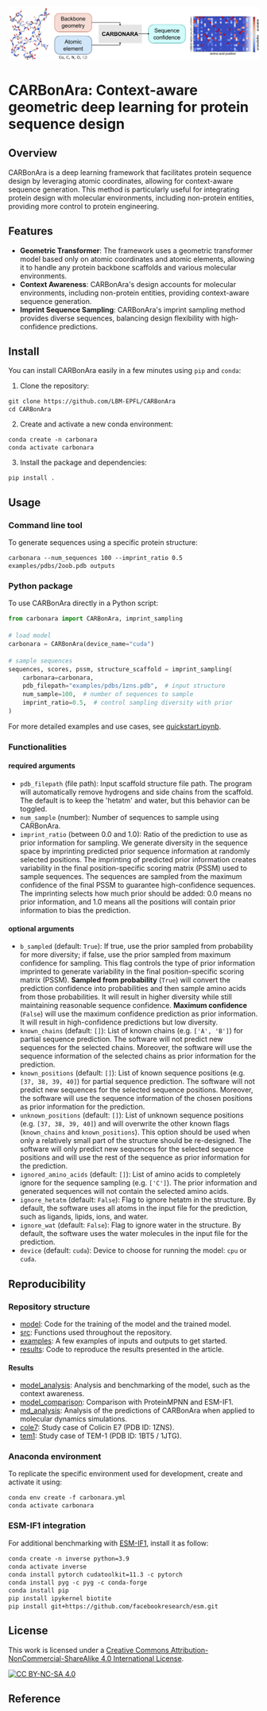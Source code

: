![carbonara summary](.img/carbonara_summary.png)

# CARBonAra: Context-aware geometric deep learning for protein sequence design

## Overview

CARBonAra is a deep learning framework that facilitates protein sequence design by leveraging atomic coordinates, allowing for context-aware sequence generation. This method is particularly useful for integrating protein design with molecular environments, including non-protein entities, providing more control to protein engineering.

## Features

* **Geometric Transformer**: The framework uses a geometric transformer model based only on atomic coordinates and atomic elements, allowing it to handle any protein backbone scaffolds and various molecular environments.
* **Context Awareness**: CARBonAra's design accounts for molecular environments, including non-protein entities, providing context-aware sequence generation.
* **Imprint Sequence Sampling**: CARBonAra's imprint sampling method provides diverse sequences, balancing design flexibility with high-confidence predictions.

## Install

You can install CARBonAra easily in a few minutes using `pip` and `conda`:

1. Clone the repository:
```shell
git clone https://github.com/LBM-EPFL/CARBonAra
cd CARBonAra
```

2. Create and activate a new conda environment:
```shell
conda create -n carbonara
conda activate carbonara
```

3. Install the package and dependencies:
```shell
pip install .
```

## Usage

### Command line tool

To generate sequences using a specific protein structure:

```shell
carbonara --num_sequences 100 --imprint_ratio 0.5 examples/pdbs/2oob.pdb outputs
```

### Python package

To use CARBonAra directly in a Python script:

```python
from carbonara import CARBonAra, imprint_sampling

# load model
carbonara = CARBonAra(device_name="cuda")

# sample sequences
sequences, scores, pssm, structure_scaffold = imprint_sampling(
    carbonara=carbonara, 
    pdb_filepath="examples/pdbs/1zns.pdb",  # input structure
    num_sample=100,  # number of sequences to sample
    imprint_ratio=0.5,  # control sampling diversity with prior
)
```
For more detailed examples and use cases, see [quickstart.ipynb](quickstart.ipynb).

### Functionalities

#### required arguments
* `pdb_filepath` (file path): Input scaffold structure file path. The program will automatically remove hydrogens and side chains from the scaffold. The default is to keep the 'hetatm' and water, but this behavior can be toggled.
* `num_sample` (number): Number of sequences to sample using CARBonAra.
* `imprint_ratio` (between 0.0 and 1.0): Ratio of the prediction to use as prior information for sampling. We generate diversity in the sequence space by imprinting predicted prior sequence information at randomly selected positions. The imprinting of predicted prior information creates variability in the final position-specific scoring matrix (PSSM) used to sample sequences. The sequences are sampled from the maximum confidence of the final PSSM to guarantee high-confidence sequences. The imprinting selects how much prior should be added: 0.0 means no prior information, and 1.0 means all the positions will contain prior information to bias the prediction.
#### optional arguments
* `b_sampled` (default: `True`): If true, use the prior sampled from probability for more diversity; if false, use the prior sampled from maximum confidence for sampling. This flag controls the type of prior information imprinted to generate variability in the final position-specific scoring matrix (PSSM). **Sampled from probability** (`True`) will convert the prediction confidence into probabilities and then sample amino acids from those probabilities. It will result in higher diversity while still maintaining reasonable sequence confidence. **Maximum confidence** (`False`) will use the maximum confidence prediction as prior information. It will result in high-confidence predictions but low diversity.
* `known_chains` (default: `[]`): List of known chains (e.g. `['A', 'B']`) for partial sequence prediction. The software will not predict new sequences for the selected chains. Moreover, the software will use the sequence information of the selected chains as prior information for the prediction.
* `known_positions` (default: `[]`): List of known sequence positions (e.g. `[37, 38, 39, 40]`) for partial sequence prediction. The software will not predict new sequences for the selected sequence positions. Moreover, the software will use the sequence information of the chosen positions as prior information for the prediction.
* `unknown_positions` (default: `[]`): List of unknown sequence positions (e.g. `[37, 38, 39, 40]`) and will overwrite the other known flags (`known_chains` and `known_positions`). This option should be used when only a relatively small part of the structure should be re-designed. The software will only predict new sequences for the selected sequence positions and will use the rest of the sequence as prior information for the prediction.
* `ignored_amino_acids` (default: `[]`): List of amino acids to completely ignore for the sequence sampling (e.g. `['C']`). The prior information and generated sequences will not contain the selected amino acids.
* `ignore_hetatm` (default: `False`): Flag to ignore hetatm in the structure. By default, the software uses all atoms in the input file for the prediction, such as ligands, lipids, ions, and water.
* `ignore_wat` (default: `False`): Flag to ignore water in the structure. By default, the software uses the water molecules in the input file for the prediction.
* `device` (default: `cuda`): Device to choose for running the model: `cpu` or `cuda`.


## Reproducibility

### Repository structure
* [model](model): Code for the training of the model and the trained model.
* [src](src): Functions used throughout the repository.
* [examples](examples): A few examples of inputs and outputs to get started.
* [results](results): Code to reproduce the results presented in the article.

#### Results
* [model_analysis](results/model_analysis): Analysis and benchmarking of the model, such as the context awareness.
* [model_comparison](results/model_comparison): Comparison with ProteinMPNN and ESM-IF1.
* [md_analysis](results/md_analysis): Analysis of the predictions of CARBonAra when applied to molecular dynamics simulations.
* [cole7](results/cole7): Study case of Colicin E7 (PDB ID: 1ZNS).
* [tem1](results/tem1): Study case of TEM-1 (PDB ID: 1BT5 / 1JTG).

### Anaconda environment

To replicate the specific environment used for development, create and activate it using:

```
conda env create -f carbonara.yml
conda activate carbonara
```

### ESM-IF1 integration

For additional benchmarking with [ESM-IF1](https://github.com/facebookresearch/esm/tree/main/examples/inverse_folding), install it as follow:

```
conda create -n inverse python=3.9
conda activate inverse
conda install pytorch cudatoolkit=11.3 -c pytorch
conda install pyg -c pyg -c conda-forge
conda install pip
pip install ipykernel biotite
pip install git+https://github.com/facebookresearch/esm.git
```

## License

This work is licensed under a
[Creative Commons Attribution-NonCommercial-ShareAlike 4.0 International License][cc-by-nc-sa].

[![CC BY-NC-SA 4.0][cc-by-nc-sa-image]][cc-by-nc-sa]

[cc-by-nc-sa]: http://creativecommons.org/licenses/by-nc-sa/4.0/
[cc-by-nc-sa-image]: https://licensebuttons.net/l/by-nc-sa/4.0/88x31.png
[cc-by-nc-sa-shield]: https://img.shields.io/badge/License-CC%20BY--NC--SA%204.0-lightgrey.svg

## Reference


